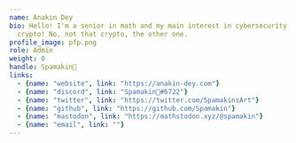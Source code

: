 ```yaml
---
name: Anakin Dey
bio: Hello! I'm a senior in math and my main interest in cybersecurity is
  crypto! No, not that crypto, the other one.
profile_image: pfp.png
role: Admin
weight: 0
handle: Spamakin🎷
links:
  - {name: "website", link: "https://anakin-dey.com"}
  - {name: "discord", link: "Spamakin🎷#6722"}
  - {name: "twitter", link: "https://twitter.com/SpamakinsArt"}
  - {name: "github", link: "https://github.com/Spamakin"}
  - {name: "mastodon", link: "https://mathstodon.xyz/@spamakin"}
  - {name: "email", link: ""}
---
```

